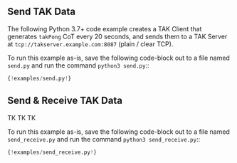 
## Send TAK Data

The following Python 3.7+ code example creates a TAK Client that generates ``takPong`` 
CoT every 20 seconds, and sends them to a TAK Server at 
``tcp://takserver.example.com:8087`` (plain / clear TCP).

To run this example as-is, save the following code-block out to a file named 
``send.py`` and run the command ``python3 send.py``::

```python
{!examples/send.py!}
```

## Send & Receive TAK Data

TK TK TK

To run this example as-is, save the following code-block out to a file named 
``send_receive.py`` and run the command ``python3 send_receive.py``::

```python
{!examples/send_receive.py!}
```

